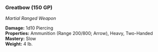 ### Greatbow (150 GP)
*Martial Ranged Weapon*  

**Damage:** 1d10 Piercing  
**Properties:** Ammunition (Range 200/800; Arrow), Heavy, Two-Handed  
**Mastery:** Slow  
**Weight:** 4 lb.